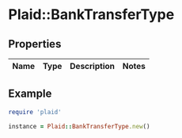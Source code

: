 # Plaid::BankTransferType

## Properties

| Name | Type | Description | Notes |
| ---- | ---- | ----------- | ----- |

## Example

```ruby
require 'plaid'

instance = Plaid::BankTransferType.new()
```

